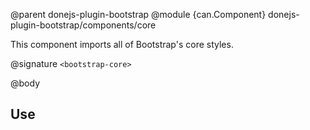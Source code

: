 @parent donejs-plugin-bootstrap
@module {can.Component} donejs-plugin-bootstrap/components/core <bootstrap-core>

This component imports all of Bootstrap's core styles.

@signature `<bootstrap-core>`

@body

## Use
